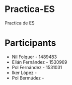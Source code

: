 # Practica-ES
Practica de ES


# Participants

+ Nil Folquer - 1489483
+ Elián Fernández - 1530969
+ Pol Fernández - 1531031
+ Iker López - 
+ Pol Bermúdez -
